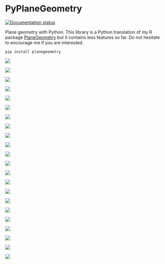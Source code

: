 # PyPlaneGeometry

<!-- badges: start -->
[![Documentation status](https://readthedocs.org/projects/pyplanegeometry/badge/)](http://pyplanegeometry.readthedocs.io)
<!-- badges: end -->


Plane geometry with Python. This library is a Python translation of my R 
package [PlaneGeometry](https://github.com/stla/PlaneGeometry) but it contains 
less features so far. Do not hesitate to encourage me if you are interested.

```
pip install planegeometry
```


![](https://github.com/stla/PyPlaneGeometry/raw/main/planegeometry/examples/triangularApollonianGasket.png)

![](https://github.com/stla/PyPlaneGeometry/raw/main/planegeometry/examples/ApollonianIcosahedralGasket.png)

![](https://github.com/stla/PyPlaneGeometry/raw/main/planegeometry/examples/NestedSteinerChains.png)

![](https://github.com/stla/PyPlaneGeometry/raw/main/planegeometry/examples/SteinerChainWithEllipse.png)

![](https://github.com/stla/PyPlaneGeometry/raw/main/planegeometry/examples/HyperbolicTesselation.png)

![](https://github.com/stla/PyPlaneGeometry/raw/main/planegeometry/examples/EllipticalSteinerChain.gif)

![](https://github.com/stla/PyPlaneGeometry/raw/main/planegeometry/examples/EllipticalSteinerChain3D.gif)

![](https://github.com/stla/PyPlaneGeometry/raw/main/planegeometry/examples/ApollonianGasket.png)

![](https://github.com/stla/PyPlaneGeometry/raw/main/planegeometry/examples/NestedSteinerChains.gif)

![](https://github.com/stla/PyPlaneGeometry/raw/main/planegeometry/examples/EllipticalNestedSteinerChains.gif)

![](https://github.com/stla/PyPlaneGeometry/raw/main/planegeometry/examples/EllipticalNestedSteinerChains3D.gif)

![](https://github.com/stla/PyPlaneGeometry/raw/main/planegeometry/examples/EllipticalNestedSteinerChains3D_2.gif)

![](https://github.com/stla/PyPlaneGeometry/raw/main/planegeometry/examples/EllipticalNestedSteinerChains3D_3.gif)

![](https://github.com/stla/PyPlaneGeometry/raw/main/planegeometry/examples/ApollonianGasket.gif)

![](https://github.com/stla/PyPlaneGeometry/raw/main/planegeometry/examples/ModularTessellation.gif)

![](https://github.com/stla/PyPlaneGeometry/raw/main/planegeometry/examples/Inversions.png)

![](https://github.com/stla/PyPlaneGeometry/raw/main/planegeometry/examples/EllipticalBilliard.gif)

![](https://github.com/stla/PyPlaneGeometry/raw/main/planegeometry/examples/HyperbolicTesselation2.png)

![](https://github.com/stla/PyPlaneGeometry/raw/main/planegeometry/examples/SchottkyCircles.png)

![](https://github.com/stla/PyPlaneGeometry/raw/main/planegeometry/examples/MalfattiApollonian.gif)

![](https://github.com/stla/PyPlaneGeometry/raw/main/planegeometry/examples/Circles_simultaneously_tangent.png)

![](https://github.com/stla/PyPlaneGeometry/raw/main/planegeometry/examples/MalfattiGaskets.gif)
